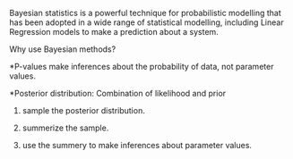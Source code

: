 Bayesian statistics is a powerful technique for probabilistic modelling that has been adopted in a wide range of statistical modelling, 
including Linear Regression models to make a prediction about a system.



Why use Bayesian methods?

*P-values make inferences about the probability of data, not parameter values.

*Posterior distribution: Combination of likelihood and prior

1. sample the posterior distribution.

2. summerize the sample.

3. use the summery to make inferences about parameter values.
